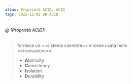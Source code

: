 ```yaml
---
alias: Proprietà ACID, ACID
tags: 2022-11-02 BD ACID
---
```


###### @ [Proprietà ACID]:
> fornisce un ==sistema coerente== e viene usata nelle ==transazioni==:
> - **A**tomicity
> - **C**onsistency
> - **I**solation
> - **D**urability
<!--ID: 1670236970992-->
